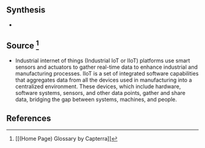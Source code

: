 ## Synthesis
- 
## Source [^1]
- Industrial internet of things (Industrial IoT or IIoT) platforms use smart sensors and actuators to gather real-time data to enhance industrial and manufacturing processes. IIoT is a set of integrated software capabilities that aggregates data from all the devices used in manufacturing into a centralized environment. These devices, which include hardware, software systems, sensors, and other data points, gather and share data, bridging the gap between systems, machines, and people.
## References

[^1]: [[(Home Page) Glossary by Capterra]]